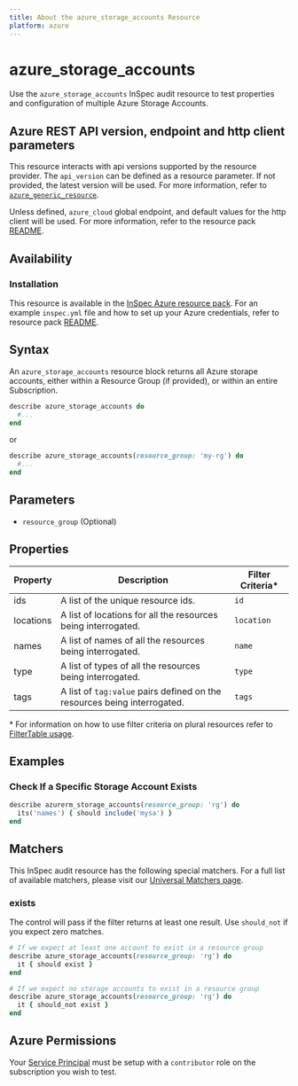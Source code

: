 ```yaml
---
title: About the azure_storage_accounts Resource
platform: azure
---
```


# azure_storage_accounts

Use the `azure_storage_accounts` InSpec audit resource to test properties and configuration of multiple Azure Storage Accounts.

## Azure REST API version, endpoint and http client parameters

This resource interacts with api versions supported by the resource provider.
The `api_version` can be defined as a resource parameter.
If not provided, the latest version will be used.
For more information, refer to [`azure_generic_resource`](azure_generic_resource.md).

Unless defined, `azure_cloud` global endpoint, and default values for the http client will be used.
For more information, refer to the resource pack [README](../../README.md). 

## Availability

### Installation

This resource is available in the [InSpec Azure resource pack](https://github.com/inspec/inspec-azure). 
For an example `inspec.yml` file and how to set up your Azure credentials, refer to resource pack [README](../../README.md#Service-Principal).

## Syntax

An `azure_storage_accounts` resource block returns all Azure storape accounts, either within a Resource Group (if provided), or within an entire Subscription.
```ruby
describe azure_storage_accounts do
  #...
end
```
or
```ruby
describe azure_storage_accounts(resource_group: 'my-rg') do
  #...
end
```
## Parameters

- `resource_group` (Optional)

## Properties

|Property       | Description                                                                          | Filter Criteria<superscript>*</superscript> |
|---------------|--------------------------------------------------------------------------------------|-----------------|
| ids           | A list of the unique resource ids.                                                   | `id`            |
| locations     | A list of locations for all the resources being interrogated.                        | `location`      |
| names         | A list of names of all the resources being interrogated.                             | `name`          |
| type          | A list of types of all the resources being interrogated.                             | `type`          |
| tags          | A list of `tag:value` pairs defined on the resources being interrogated.             | `tags`          |

<superscript>*</superscript> For information on how to use filter criteria on plural resources refer to [FilterTable usage](https://github.com/inspec/inspec/blob/master/dev-docs/filtertable-usage.md).

## Examples

### Check If a Specific Storage Account Exists
```ruby
describe azurerm_storage_accounts(resource_group: 'rg') do
  its('names') { should include('mysa') }
end
```
## Matchers

This InSpec audit resource has the following special matchers. For a full list of available matchers, please visit our [Universal Matchers page](https://www.inspec.io/docs/reference/matchers/).

### exists

The control will pass if the filter returns at least one result. Use `should_not` if you expect zero matches.
```ruby
# If we expect at least one account to exist in a resource group
describe azure_storage_accounts(resource_group: 'rg') do
  it { should exist }
end

# If we expect no storage accounts to exist in a resource group
describe azure_storage_accounts(resource_group: 'rg') do
  it { should_not exist }
end

```
## Azure Permissions

Your [Service Principal](https://docs.microsoft.com/en-us/azure/azure-resource-manager/resource-group-create-service-principal-portal) must be setup with a `contributor` role on the subscription you wish to test.
